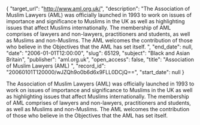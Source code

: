 {
  "target_url": "http://www.aml.org.uk/", 
  "description": "The Association of Muslim Lawyers (AML) was officially launched in 1993 to work on issues of importance and significance to Muslims in the UK as well as highlighting issues that affect Muslims internationally. The membership of AML comprises of lawyers and non-lawyers, practitioners and students, as well as Muslims and non-Muslims. The AML welcomes the contribution of those who believe in the Objectives that the AML has set itself. ", 
  "end_date": null, 
  "date": "2006-01-01T12:00:00", 
  "slug": 65129, 
  "subject": "Black and Asian Britain", 
  "publisher": "aml.org.uk", 
  "open_access": false, 
  "title": "Association of Muslim Lawyers (AML) ", 
  "record_id": "20060101T120000/wJZQh9o0b6d6x9FLL0DCjQ==", 
  "start_date": null
}

The Association of Muslim Lawyers (AML) was officially launched in 1993 to work on issues of importance and significance to Muslims in the UK as well as highlighting issues that affect Muslims internationally. The membership of AML comprises of lawyers and non-lawyers, practitioners and students, as well as Muslims and non-Muslims. The AML welcomes the contribution of those who believe in the Objectives that the AML has set itself. 